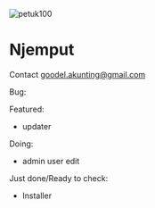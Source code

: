 ![petuk100](https://cloud.githubusercontent.com/assets/6647566/5687789/0079917a-9883-11e4-9316-f692b5e60a5c.png)


Njemput
============
Contact goodel.akunting@gmail.com

Bug:

Featured:
* updater

Doing:
* admin user edit

Just done/Ready to check:
* Installer
